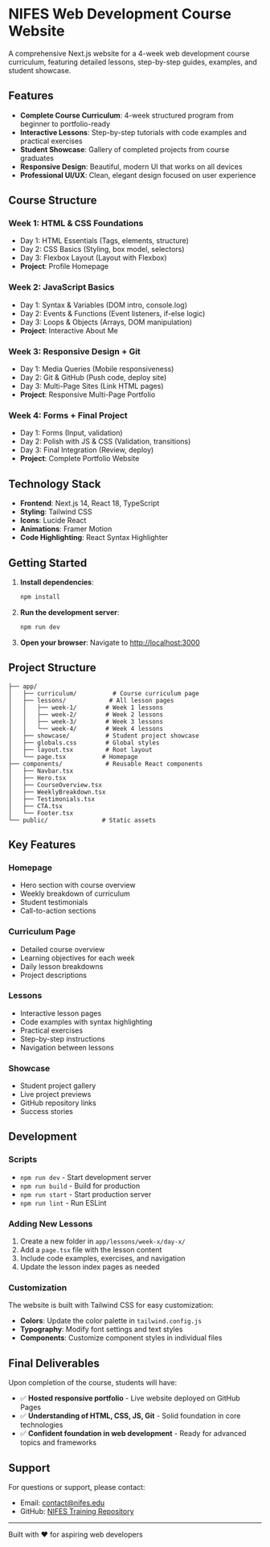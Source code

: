 # NIFES Web Development Course Website

A comprehensive Next.js website for a 4-week web development course curriculum, featuring detailed lessons, step-by-step guides, examples, and student showcase.

## Features

- **Complete Course Curriculum**: 4-week structured program from beginner to portfolio-ready
- **Interactive Lessons**: Step-by-step tutorials with code examples and practical exercises
- **Student Showcase**: Gallery of completed projects from course graduates
- **Responsive Design**: Beautiful, modern UI that works on all devices
- **Professional UI/UX**: Clean, elegant design focused on user experience

## Course Structure

### Week 1: HTML & CSS Foundations
- Day 1: HTML Essentials (Tags, elements, structure)
- Day 2: CSS Basics (Styling, box model, selectors)
- Day 3: Flexbox Layout (Layout with Flexbox)
- **Project**: Profile Homepage

### Week 2: JavaScript Basics
- Day 1: Syntax & Variables (DOM intro, console.log)
- Day 2: Events & Functions (Event listeners, if-else logic)
- Day 3: Loops & Objects (Arrays, DOM manipulation)
- **Project**: Interactive About Me

### Week 3: Responsive Design + Git
- Day 1: Media Queries (Mobile responsiveness)
- Day 2: Git & GitHub (Push code, deploy site)
- Day 3: Multi-Page Sites (Link HTML pages)
- **Project**: Responsive Multi-Page Portfolio

### Week 4: Forms + Final Project
- Day 1: Forms (Input, validation)
- Day 2: Polish with JS & CSS (Validation, transitions)
- Day 3: Final Integration (Review, deploy)
- **Project**: Complete Portfolio Website

## Technology Stack

- **Frontend**: Next.js 14, React 18, TypeScript
- **Styling**: Tailwind CSS
- **Icons**: Lucide React
- **Animations**: Framer Motion
- **Code Highlighting**: React Syntax Highlighter

## Getting Started

1. **Install dependencies**:
   ```bash
   npm install
   ```

2. **Run the development server**:
   ```bash
   npm run dev
   ```

3. **Open your browser**:
   Navigate to [http://localhost:3000](http://localhost:3000)

## Project Structure

```
├── app/
│   ├── curriculum/          # Course curriculum page
│   ├── lessons/            # All lesson pages
│   │   ├── week-1/        # Week 1 lessons
│   │   ├── week-2/        # Week 2 lessons
│   │   ├── week-3/        # Week 3 lessons
│   │   └── week-4/        # Week 4 lessons
│   ├── showcase/          # Student project showcase
│   ├── globals.css        # Global styles
│   ├── layout.tsx         # Root layout
│   └── page.tsx          # Homepage
├── components/            # Reusable React components
│   ├── Navbar.tsx
│   ├── Hero.tsx
│   ├── CourseOverview.tsx
│   ├── WeeklyBreakdown.tsx
│   ├── Testimonials.tsx
│   ├── CTA.tsx
│   └── Footer.tsx
└── public/               # Static assets
```

## Key Features

### Homepage
- Hero section with course overview
- Weekly breakdown of curriculum
- Student testimonials
- Call-to-action sections

### Curriculum Page
- Detailed course overview
- Learning objectives for each week
- Daily lesson breakdowns
- Project descriptions

### Lessons
- Interactive lesson pages
- Code examples with syntax highlighting
- Practical exercises
- Step-by-step instructions
- Navigation between lessons

### Showcase
- Student project gallery
- Live project previews
- GitHub repository links
- Success stories

## Development

### Scripts

- `npm run dev` - Start development server
- `npm run build` - Build for production
- `npm run start` - Start production server
- `npm run lint` - Run ESLint

### Adding New Lessons

1. Create a new folder in `app/lessons/week-x/day-x/`
2. Add a `page.tsx` file with the lesson content
3. Include code examples, exercises, and navigation
4. Update the lesson index pages as needed

### Customization

The website is built with Tailwind CSS for easy customization:

- **Colors**: Update the color palette in `tailwind.config.js`
- **Typography**: Modify font settings and text styles
- **Components**: Customize component styles in individual files

## Final Deliverables

Upon completion of the course, students will have:

- ✅ **Hosted responsive portfolio** - Live website deployed on GitHub Pages
- ✅ **Understanding of HTML, CSS, JS, Git** - Solid foundation in core technologies
- ✅ **Confident foundation in web development** - Ready for advanced topics and frameworks

## Support

For questions or support, please contact:
- Email: contact@nifes.edu
- GitHub: [NIFES Training Repository](https://github.com/nifes)

---

Built with ❤️ for aspiring web developers
